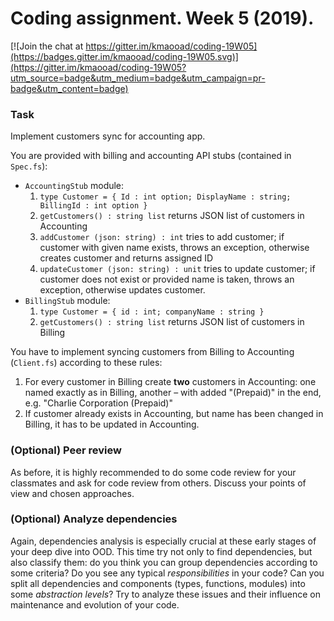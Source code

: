 # Coding assignment. Week 5 (2019).

[![Join the chat at https://gitter.im/kmaooad/coding-19W05](https://badges.gitter.im/kmaooad/coding-19W05.svg)](https://gitter.im/kmaooad/coding-19W05?utm_source=badge&utm_medium=badge&utm_campaign=pr-badge&utm_content=badge)

### Task

Implement customers sync for accounting app.

You are provided with billing and accounting API stubs (contained in `Spec.fs`):
 - `AccountingStub` module:
    1. `type Customer = { Id : int option; DisplayName : string; BillingId : int option }`
    2. `getCustomers() : string list` returns JSON list of customers in Accounting
    3. `addCustomer (json: string) : int` tries to add customer; if customer with given name exists, throws an exception, otherwise creates customer and returns assigned ID
    4. `updateCustomer (json: string) : unit` tries to update customer; if customer does not exist or provided name is taken, throws an exception, otherwise updates customer.
 - `BillingStub` module:
    1. `type Customer = { id : int; companyName : string }`
    2. `getCustomers() : string list` returns JSON list of customers in Billing

You have to implement syncing customers from Billing to Accounting (`Client.fs`) according to these rules:
1. For every customer in Billing create **two** customers in Accounting: one named exactly as in Billing, another – with added "(Prepaid)" in the end, e.g. "Charlie Corporation (Prepaid)"
2. If customer already exists in Accounting, but name has been changed in Billing, it has to be updated in Accounting. 

### (Optional) Peer review

As before, it is highly recommended to do some code review for your classmates and ask for code review from others. Discuss your points of view and chosen approaches.

### (Optional) Analyze dependencies

Again, dependencies analysis is especially crucial at these early stages of your deep dive into OOD. This time try not only to find dependencies, but also classify them: do you think you can group dependencies according to some criteria? Do you see any typical *responsibilities* in your code? Can you split all dependencies and components (types, functions, modules) into some *abstraction levels*? Try to analyze these issues and their influence on maintenance and evolution of your code. 
